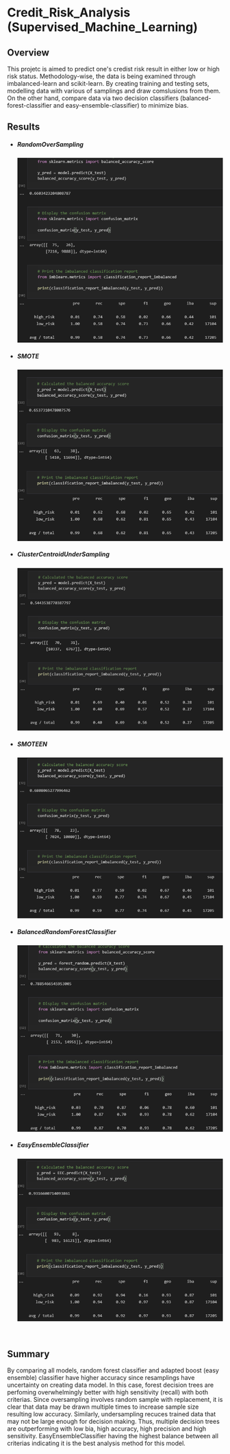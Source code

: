 # Credit_Risk_Analysis (Supervised_Machine_Learning)
## Overview
This projetc is aimed to predict one's credist risk result in either low or high risk status. Methodology-wise, the data is being examined through imbalanced-learn and scikit-learn. By creating training and testing sets, modelling data with various of samplings and draw comslusions from them. On the other hand, compare data via two decision classifiers (balanced-forest-classifier and easy-ensemble-classifier) to minimize bias.

## Results
- ##### RandomOverSampling
  ![](https://github.com/WilliamBHW/Credit_Risk_Analysis/blob/main/Supports/RandomOverSampling.png)
- ##### SMOTE
  ![](https://github.com/WilliamBHW/Credit_Risk_Analysis/blob/main/Supports/SMOTE.png)
- ##### ClusterCentroidUnderSampling
  ![](https://github.com/WilliamBHW/Credit_Risk_Analysis/blob/main/Supports/ClusterCentroidUnderSampling.png)
- ##### SMOTEEN
  ![](https://github.com/WilliamBHW/Credit_Risk_Analysis/blob/main/Supports/SMOTEEN.png)
- ##### BalancedRandomForestClassifier
  ![](https://github.com/WilliamBHW/Credit_Risk_Analysis/blob/main/Supports/BalancedRandomForest.png)
- ##### EasyEnsembleClassifier
  ![](https://github.com/WilliamBHW/Credit_Risk_Analysis/blob/main/Supports/EasyEnsembleClassifier.png)
<br>

## Summary
By comparing all models, random forest classifier and adapted boost (easy ensemble) classifier have higher accuracy since resamplings have uncertainty on creating data model. In this case, forest decision trees are perfoming overwhelmingly better with high sensitivity (recall) with both criterias. Since oversampling involves random sample with replacement, it is clear that data may be drawn multiple times to increase sample size resulting low accuracy. Similarly, undersampling recuces trained data that may not be large enough for decision making. Thus, multiple decision trees are outperforming with low bia, high accuracy, high precision and high sensitivity. EasyEnsembleClassifier having the highest balance between all criterias indicating it is the best analysis method for this model.
